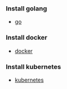 ### Install golang 

- [go](https://github.com/golang/go)


### Install docker

- [docker](https://github.com/docker/docker)


### Install kubernetes

- [kubernetes](https://github.com/kubernetes/kubernetes)

